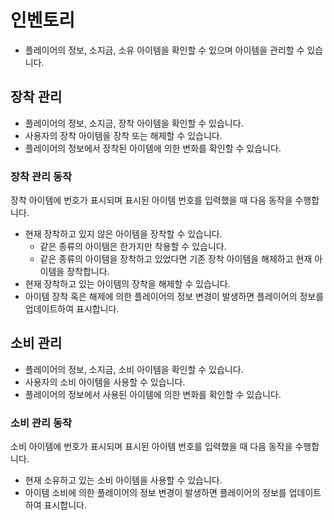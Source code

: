 # 인벤토리
- 플레이어의 정보, 소지금, 소유 아이템을 확인할 수 있으며 아이템을 관리할 수 있습니다.

## 장착 관리
- 플레이어의 정보, 소지금, 장착 아이템을 확인할 수 있습니다.
- 사용자의 장착 아이템을 장착 또는 해제할 수 있습니다.
- 플레이어의 정보에서 장착된 아이템에 의한 변화를 확인할 수 있습니다.

### 장착 관리 동작
장착 아이템에 번호가 표시되며 표시된 아이템 번호를 입력했을 때 다음 동작을 수행합니다.
  - 현재 장착하고 있지 않은 아이템을 장착할 수 있습니다.
    - 같은 종류의 아이템은 한가지만 착용할 수 있습니다.
    - 같은 종류의 아이템을 장착하고 있었다면 기존 장착 아이템을 해제하고 현재 아이템을 장착합니다.
  - 현재 장착하고 있는 아이템의 장착을 해제할 수 있습니다.  
  - 아이템 장착 혹은 해제에 의한 플레이어의 정보 변경이 발생하면 플레이어의 정보를 업데이트하여 표시합니다.

## 소비 관리
- 플레이어의 정보, 소지금, 소비 아이템을 확인할 수 있습니다.
- 사용자의 소비 아이템을 사용할 수 있습니다.
- 플레이어의 정보에서 사용된 아이템에 의한 변화를 확인할 수 있습니다.

### 소비 관리 동작
소비 아이템에 번호가 표시되며 표시된 아이템 번호를 입력했을 때 다음 동작을 수행합니다.
  - 현재 소유하고 있는 소비 아이템을 사용할 수 있습니다.
  - 아이템 소비에 의한 플레이어의 정보 변경이 발생하면 플레이어의 정보를 업데이트하여 표시합니다.
